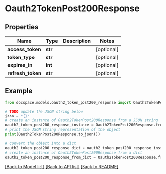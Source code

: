 # Oauth2TokenPost200Response


## Properties

Name | Type | Description | Notes
------------ | ------------- | ------------- | -------------
**access_token** | **str** |  | [optional] 
**token_type** | **str** |  | [optional] 
**expires_in** | **int** |  | [optional] 
**refresh_token** | **str** |  | [optional] 

## Example

```python
from docspace.models.oauth2_token_post200_response import Oauth2TokenPost200Response

# TODO update the JSON string below
json = "{}"
# create an instance of Oauth2TokenPost200Response from a JSON string
oauth2_token_post200_response_instance = Oauth2TokenPost200Response.from_json(json)
# print the JSON string representation of the object
print(Oauth2TokenPost200Response.to_json())

# convert the object into a dict
oauth2_token_post200_response_dict = oauth2_token_post200_response_instance.to_dict()
# create an instance of Oauth2TokenPost200Response from a dict
oauth2_token_post200_response_from_dict = Oauth2TokenPost200Response.from_dict(oauth2_token_post200_response_dict)
```
[[Back to Model list]](../README.md#documentation-for-models) [[Back to API list]](../README.md#documentation-for-api-endpoints) [[Back to README]](../README.md)


